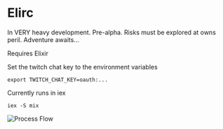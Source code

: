 Elirc
=====

In VERY heavy development. Pre-alpha. Risks must be explored at owns peril. Adventure awaits...

Requires Elixir 

Set the twitch chat key to the environment variables

	export TWITCH_CHAT_KEY=oauth:...

Currently runs in iex

	iex -S mix


![Process Flow](https://raw.githubusercontent.com/rockerBOO/elirc_twitch/master/flow.png)